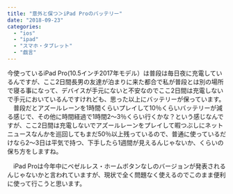 ```yaml
---
title: "意外と保つ＞iPad Proのバッテリー"
date: "2018-09-23"
categories: 
  - "ios"
  - "ipad"
  - "スマホ・タブレット"
  - "戯言"
---
```


今使っているiPad Pro(10.5インチ2017年モデル）は普段は毎日夜に充電しているんですが、ここ2日間長男の友達が泊まりに来た都合で私が普段とは別の場所で寝る事になって、デバイスが手元にないと不安なのでここ2日間は充電しないで手元においているんですけれども、思った以上にバッテリーが保っています。 　普段だとアズールレーンを1時間くらいプレイして10％くらいバッテリーが減る感じで、その他に時間経過で1時間2〜3％くらい行くかな？という感じなんですが、ここ2日間は充電しないでアズールレーンをプレイして暇つぶしにネットニュースなんかを巡回してもまだ50％以上残っているので、普通に使っているだけなら2〜3日は平気で持つ、下手したら1週間が見えるんじゃないか、くらいの保ち方をしますね。

　iPad Proは今年中にベゼルレス・ホームボタンなしのバージョンが発表されるんじゃないかと言われていますが、現状で全く問題なく使えるのでこのまま便利に使って行こうと思います。
